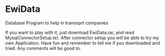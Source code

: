 # EwiData
Database Program to help in transoprt companies


If you want to play with it, just download EwiData.rar, and read MysqlConnectorSetup.txt.
After connector setup you will be able to try my own Application.
Have fun and remember to tell me if you downloaded and tried.
Any comments will be good to.

